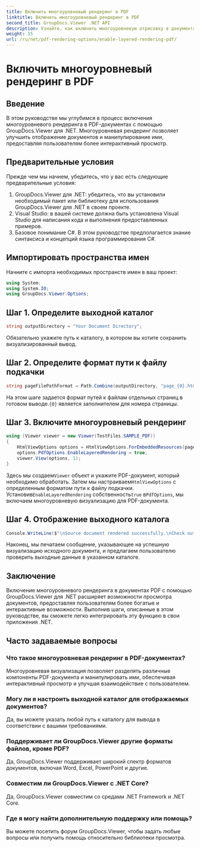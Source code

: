 ```yaml
---
title: Включить многоуровневый рендеринг в PDF
linktitle: Включить многоуровневый рендеринг в PDF
second_title: GroupDocs.Viewer .NET API
description: Узнайте, как включить многоуровневую отрисовку в документах PDF с помощью GroupDocs.Viewer для .NET. Улучшите качество просмотра документов без особых усилий.
weight: 15
url: /ru/net/pdf-rendering-options/enable-layered-rendering-pdf/
---
```


# Включить многоуровневый рендеринг в PDF

## Введение
В этом руководстве мы углубимся в процесс включения многоуровневого рендеринга в PDF-документах с помощью GroupDocs.Viewer для .NET. Многоуровневая рендеринг позволяет улучшить отображение документов и манипулирование ими, предоставляя пользователям более интерактивный просмотр.
## Предварительные условия
Прежде чем мы начнем, убедитесь, что у вас есть следующие предварительные условия:
1. GroupDocs.Viewer для .NET: убедитесь, что вы установили необходимый пакет или библиотеку для использования GroupDocs.Viewer для .NET в своем проекте.
2. Visual Studio: в вашей системе должна быть установлена Visual Studio для написания кода и выполнения предоставленных примеров.
3. Базовое понимание C#. В этом руководстве предполагается знание синтаксиса и концепций языка программирования C#.

## Импортировать пространства имен
Начните с импорта необходимых пространств имен в ваш проект:
```csharp
using System;
using System.IO;
using GroupDocs.Viewer.Options;
```
## Шаг 1. Определите выходной каталог
```csharp
string outputDirectory = "Your Document Directory";
```
Обязательно укажите путь к каталогу, в котором вы хотите сохранить визуализированный вывод.
## Шаг 2. Определите формат пути к файлу подкачки
```csharp
string pageFilePathFormat = Path.Combine(outputDirectory, "page_{0}.html");
```
 На этом шаге задается формат путей к файлам отдельных страниц в готовом выводе.`{0}` является заполнителем для номера страницы.
## Шаг 3. Включите многоуровневый рендеринг
```csharp
using (Viewer viewer = new Viewer(TestFiles.SAMPLE_PDF))
{
    HtmlViewOptions options = HtmlViewOptions.ForEmbeddedResources(pageFilePathFormat);
    options.PdfOptions.EnableLayeredRendering = true;
    viewer.View(options, 1);
}
```
 Здесь мы создаем`Viewer` объект и укажите PDF-документ, который необходимо обработать. Затем мы настраиваем`HtmlViewOptions` с определенным форматом пути к файлу подкачки. Установив`EnableLayeredRendering` собственность`true` в`PdfOptions`, мы включаем многоуровневую визуализацию для PDF-документа.
## Шаг 4. Отображение выходного каталога
```csharp
Console.WriteLine($"\nSource document rendered successfully.\nCheck output in {outputDirectory}.");
```
Наконец, мы печатаем сообщение, указывающее на успешную визуализацию исходного документа, и предлагаем пользователю проверить выходные данные в указанном каталоге.

## Заключение
Включение многоуровневого рендеринга в документах PDF с помощью GroupDocs.Viewer для .NET расширяет возможности просмотра документов, предоставляя пользователям более богатые и интерактивные возможности. Выполнив шаги, описанные в этом руководстве, вы сможете легко интегрировать эту функцию в свои приложения .NET.
## Часто задаваемые вопросы
### Что такое многоуровневая рендеринг в PDF-документах?
Многоуровневая визуализация позволяет разделять различные компоненты PDF-документа и манипулировать ими, обеспечивая интерактивный просмотр и улучшая взаимодействие с пользователем.
### Могу ли я настроить выходной каталог для отображаемых документов?
Да, вы можете указать любой путь к каталогу для вывода в соответствии с вашими требованиями.
### Поддерживает ли GroupDocs.Viewer другие форматы файлов, кроме PDF?
Да, GroupDocs.Viewer поддерживает широкий спектр форматов документов, включая Word, Excel, PowerPoint и другие.
### Совместим ли GroupDocs.Viewer с .NET Core?
Да, GroupDocs.Viewer совместим со средами .NET Framework и .NET Core.
### Где я могу найти дополнительную поддержку или помощь?
Вы можете посетить форум GroupDocs.Viewer, чтобы задать любые вопросы или получить помощь относительно библиотеки просмотра.
